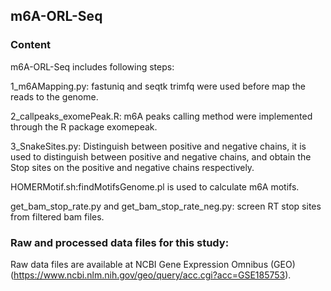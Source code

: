 ## m6A-ORL-Seq
### Content
m6A-ORL-Seq includes following steps:

1_m6AMapping.py: fastuniq and seqtk trimfq were used before map the reads to the genome.

2_callpeaks_exomePeak.R: m6A peaks calling method were implemented through the R package exomepeak.

3_SnakeSites.py: Distinguish between positive and negative chains, it is used to distinguish between positive and negative chains, and obtain the Stop sites on the positive and negative chains respectively.

HOMERMotif.sh:findMotifsGenome.pl is used to calculate m6A motifs.

get_bam_stop_rate.py and get_bam_stop_rate_neg.py: screen RT stop sites from filtered bam files.

### Raw and processed data files for this study:

Raw data files are available at NCBI Gene Expression Omnibus (GEO) (https://www.ncbi.nlm.nih.gov/geo/query/acc.cgi?acc=GSE185753).

